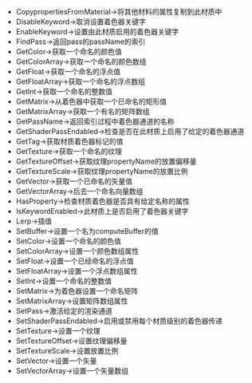 - CopypropertiesFromMaterial->将其他材料的属性复制到此材质中
- DisableKeyword->取消设置着色器关键字
- EnableKeyword->设置由此材质启用的着色器关键字
- FindPass->返回pass的passName的索引
- GetColor->获取一个命名的颜色值
- GetColorArray->获取一个命名的颜色数组
- GetFloat->获取一个命名的浮点值
- GetFloatArray->获取一个命名的浮点数组
- GetInt->获取一个命名的整数值
- GetMatrix->从着色器中获取一个已命名的矩形值
- GetMatrixArray->获取一个有名的矩阵数组
- GetPassName->返回索引过程中着色器通道的名称
- GetShaderPassEndabled->检查是否在此材质上启用了给定的着色器通道
- GetTag->获取材质着色器标记的值
- GetTexture->获取一个命名的纹理
- GetTextureOffset->获取纹理propertyName的放置偏移量
- GetTextureScale->获取纹理propertyName的放置比例
- GetVector->获取一个已命名的矢量值
- GetVectorArray->后去一个命名向量数组
- HasProperty->检查材质着色器是否具有给定名称的属性
- IsKeywordEnabled->此材质上是否启用了着色器关键字
- Lerp->插值
- SetBuffer->设置一个名为computeBuffer的值
- SetColor->设置一个命名的颜色值
- SetColorArray->设置一个颜色数组属性
- SetFloat->设置一个已经命名的浮点值
- SetFloatArray->设置一个浮点数组属性
- SetInt->设置一个命名的整数值
- SetMatrix->为着色器设置一个命名矩阵
- SetMatrixArray->设置矩阵数组属性
- SetPass->激活给定的渲染通道
- SetShaderPassEndabled->启用或禁用每个材质级别的着色器传递
- SetTexture->设置一个纹理
- SetTextureOffset->设置纹理偏移量
- SetTextureScale->设置放置比例
- SetVector->设置一个矢量
- SetVectorArray->设置一个矢量数组
